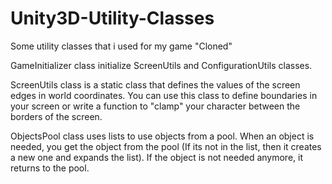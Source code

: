 # Unity3D-Utility-Classes
Some utility classes that i used for my game "Cloned"

GameInitializer class initialize ScreenUtils and ConfigurationUtils classes.

ScreenUtils class is a static class that defines the values of the screen edges in world coordinates. You can use this class to define boundaries in your screen or write a function to "clamp" your character between the borders of the screen.

ObjectsPool class uses lists to use objects from a pool. When an object is needed, you get the object from the pool (If its not in the list, then it creates a new one and expands the list). If the object is not needed anymore, it returns to the pool.
